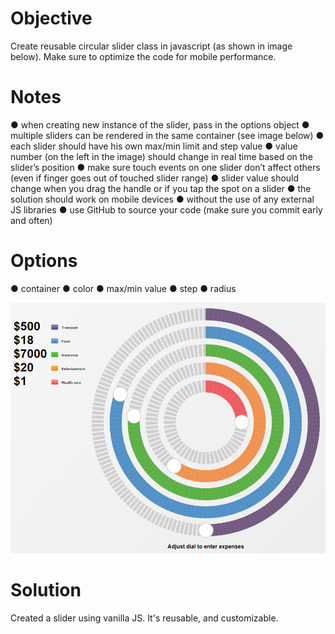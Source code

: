 # Objective

Create reusable circular slider class in javascript (as shown in image below). Make sure to
optimize the code for mobile performance.

# Notes
● when creating new instance of the slider, pass in the options object
● multiple sliders can be rendered in the same container (see image below)
● each slider should have his own max/min limit and step value
● value number (on the left in the image) should change in real time based on the slider’s
position
● make sure touch events on one slider don’t affect others (even if finger goes out of
touched slider range)
● slider value should change when you drag the handle or if you tap the spot on a slider
● the solution should work on mobile devices
● without the use of any external JS libraries
● use GitHub to source your code (make sure you commit early and often)

# Options
● container
● color
● max/min value
● step
● radius

![alt text](https://github.com/ShubhiNigam29/Circular-Slider-Frontend/blob/main/sliders.png)

# Solution

Created a slider using vanilla JS. It's reusable, and customizable. 